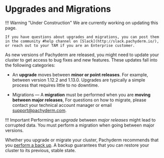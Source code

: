 # Upgrades and Migrations

!!! Warning "Under Construction"
    We are currently working on updating this page.    

    If you have questions about upgrades and migrations, you can post them in the community #help channel on [Slack](http://slack.pachyderm.io/), or reach out to your TAM if you are an Enterprise customer.

As new versions of Pachyderm are released, you might need to update
your cluster to get access to bug fixes and new features.
These updates fall into the following categories:

* An **upgrade** moves between **minor or point releases**.
For example, between version 1.12.2 and 1.13.0. 
Upgrades are typically a simple process that requires little to no downtime.

* Migrations — A **migration** must be performed when you are **moving between major releases**,
For questions on how to migrate, please contact your technical account manager or email support@pachyderm.com.

!!! Important 
    Performing an *upgrade* between *major releases* might lead to corrupted
    data. You must perform a migration when going between
    major versions.

Whether you upgrade or migrate your cluster, Pachyderm recommends that you
[perform a back up](../backup_restore/). A backup guarantees that you can restore
your cluster to its previous, stable state.
